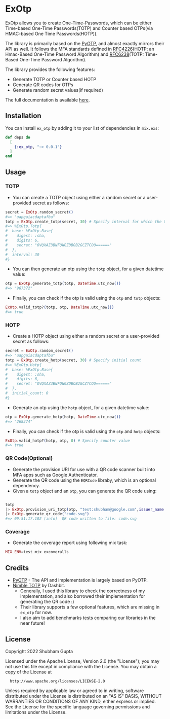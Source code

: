 # ExOtp

ExOtp allows you to create One-Time-Passwords, which can be either Time-based One-Time Passwords(TOTP) and Counter based OTPs(via HMAC-based One Time Passwords(HOTP)). 

The library is primarily based on the [PyOTP](https://github.com/pyauth/pyotp), and almost exactly mirrors their API as well. It follows the MFA standards defined in [RFC4226](https://datatracker.ietf.org/doc/html/rfc4226)(HOTP: an Hmac-Based One-Time Password Algorithm) and [RFC6238](https://datatracker.ietf.org/doc/html/rfc6238)(TOTP: Time-Based One-Time Password Algorithm).

The library provides the following features:

- Generate TOTP or Counter based HOTP
- Generate QR codes for OTPs
- Generate random secret values(if required)

The full documentation is available [here](https://hexdocs.pm/ex_otp/).

## Installation

You can install `ex_otp` by adding it to your list of dependencies in `mix.exs`:

```elixir
def deps do
  [
    {:ex_otp, "~> 0.0.1"}
  ]
end
```

## Usage

### TOTP

- You can create a TOTP object using either a random secret or  a user-provided secret as follows:
```elixir
secret = ExOtp.random_secret()
#=> "uapgaiacdaptafbu"
totp = ExOtp.create_totp(secret, 30) # Specify interval for which the OTP will be valid.
#=> %ExOtp.Totp{
#  base: %ExOtp.Base{
#    digest: :sha,
#    digits: 6,
#    secret: "OVQXAZ3BNFQWGZDBOB2GCZTCOU======"
#  },
#  interval: 30
#}
```

- You can then generate an otp using the `totp` object, for a given datetime value:
```elixir
otp = ExOtp.generate_totp(totp, DateTime.utc_now())
#=> "967372"
```

- Finally, you can check if the otp is valid using the `otp` and `totp` objects:

```elixir
ExOtp.valid_totp?(totp, otp, DateTime.utc_now())
#=> true
```

### HOTP

- Create a HOTP object using either a random secret or  a user-provided secret as follows:
```elixir
secret = ExOtp.random_secret()
#=> "uapgaiacdaptafbu"
totp = ExOtp.create_hotp(secret, 30) # Specify initial count 
#=> %ExOtp.Hotp{
#  base: %ExOtp.Base{
#    digest: :sha,
#    digits: 6,
#    secret: "OVQXAZ3BNFQWGZDBOB2GCZTCOU======"
#  },
#  initial_count: 0
#}
```

- Generate an otp using the `hotp` object, for a given datetime value:
```elixir
otp = ExOtp.generate_hotp(hotp, DateTime.utc_now())
#=> "268374"
```

- Finally, you can check if the otp is valid using the `otp` and `hotp` objects:

```elixir
ExOtp.valid_hotp?(hotp, otp, 0) # Specify counter value
#=> true
```

### QR Code(Optional)

- Generate the provision URI for use with a QR code scanner built into MFA apps such as Google Authenticator.
- Generate the QR code using the `EQRCode` libraby, which is an optional dependency.
- Given a `totp` object and an `otp`, you can generate the QR code using:

```elixir

totp
|> ExOtp.provision_uri_totp(otp, "test:shubham@google.com",issuer_name: "test")
|> ExOtp.generate_qr_code("code.svg")
#=> 09:51:17.102 [info]  QR code written to file: code.svg
```

### Coverage

- Generate the coverage report using following mix task:
```elixir
MIX_ENV=test mix excoveralls
```

## Credits
- [PyOTP](https://github.com/pyauth/pyotp) - The API and implementation is largely based on PyOTP.
- [Nimble TOTP](https://github.com/dashbitco/nimble_totp) by Dashbit.
    - Generally, I used this library to check the correctness of my implementation, and also borrowed their implementation for generating the QR code :) 
    - Their library supports a few optional features, which are missing in `ex_otp` for now.
    - I also aim to add benchmarks tests comparing our libraries in the near future!

## License

Copyright 2022 Shubham Gupta

  Licensed under the Apache License, Version 2.0 (the "License");
  you may not use this file except in compliance with the License.
  You may obtain a copy of the License at

      http://www.apache.org/licenses/LICENSE-2.0

  Unless required by applicable law or agreed to in writing, software
  distributed under the License is distributed on an "AS IS" BASIS,
  WITHOUT WARRANTIES OR CONDITIONS OF ANY KIND, either express or implied.
  See the License for the specific language governing permissions and
  limitations under the License.